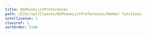 ```yaml
---
title: NSPhoneListPreferences
path: /EJScript/Classes/NSPhoneListPreferences/Member functions
intellisense: 1
classref: 1
sortOrder: 5148
---
```





